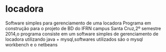 # locadora
Software simples para gerenciamento de uma locadora
Programa em construção para o projeto de BD do IFRN campus Santa Cruz,2º semestre 2014,o programa consiste em um software simples de gerenciamento de locadora utilizando java + mysql,softwares utilizados são o mysql workbench e o netbeans 
